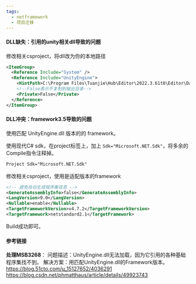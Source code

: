 ```yaml
---
tags:
  - netframework
  - 项目迁移
---
```



#### DLL缺失：引用的unity相关dll导致的问题

修改相关csproject，将dll改为你的本地路径

```xml
<ItemGroup>  
  <Reference Include="System" />  
  <Reference Include="UnityEngine">  
    <HintPath>C:\Program Files\Tuanjie\Hub\Editor\2022.3.61t8\Editor\Data\Managed\UnityEngine.dll</HintPath>  
    <!--False表示不复制到输出目录-->
    <Private>False</Private>  
  </Reference>
</ItemGroup>
```

#### DLL冲突：framework3.5导致的问题

使用匹配 UnityEngine.dll 版本的的 framework。

使用现代C# sdk，在project标签上，加上 `Sdk="Microsoft.NET.Sdk"`，将多余的Compile指令注释掉。
```xml
Project Sdk="Microsoft.NET.Sdk"
```

修改相关csproject，使用是适配版本的framework

```xml
<!-- 避免自动生成程序集信息 -->
<GenerateAssemblyInfo>false</GenerateAssemblyInfo>
<LangVersion>9.0</LangVersion>
<Nullable>enable</Nullable>
<TargetFrameworkVersion>v4.7.2</TargetFrameworkVersion>
<TargetFramework>netstandard2.1</TargetFramework>
```

Build成功即可。

#### 参考链接

**处理MSB3268**：
问题描述：UnityEngine.dll无法加载，因为它引用的各种基础程序集找不到。
解决方案：用匹配UnityEngine.dll的Framework版本。
https://blog.51cto.com/u_15127652/4036291
https://blog.csdn.net/phmatthaus/article/details/49923743